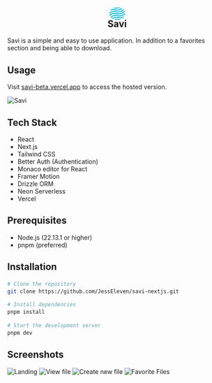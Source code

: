 <div align="center">
  <img src="./public/logo.svg" alt="Logo" width="36" height="36">
  <h2 style="margin-top: -10px;">Savi</h2>
</div>

Savi is a simple and easy to use application. In addition to a favorites section and being able to download.

## Usage
Visit <a href="https://savi-beta.vercel.app" target="_blank" >savi-beta.vercel.app</a> to access the hosted version.

![Savi](https://res.cloudinary.com/dvj4oaqy5/image/upload/v1751741571/Savi-App_wc8jt8.png)

## Tech Stack

- React
- Next.js
- Tailwind CSS
- Better Auth (Authentication)
- Monaco editor for React
- Framer Motion
- Drizzle ORM
- Neon Serverless
- Vercel

## Prerequisites

- Node.js (22.13.1 or higher)
- pnpm (preferred)

## Installation

```bash
# Clone the repository
git clone https://github.com/JessEleven/savi-nextjs.git
```
```bash
# Install dependencies
pnpm install
```
```bash
# Start the development server
pnpm dev
```
## Screenshots

![Landing](https://res.cloudinary.com/dvj4oaqy5/image/upload/v1751742945/Savi-App-3_mrlrsd.png)
![View file](https://res.cloudinary.com/dvj4oaqy5/image/upload/v1751743086/Savi-App-4_uhc8kp.png)
![Create new file](https://res.cloudinary.com/dvj4oaqy5/image/upload/v1751741583/Savi-App-2_qgk9sa.png)
![Favorite Files](https://res.cloudinary.com/dvj4oaqy5/image/upload/v1751743356/Savi-App-5_kojryd.png)